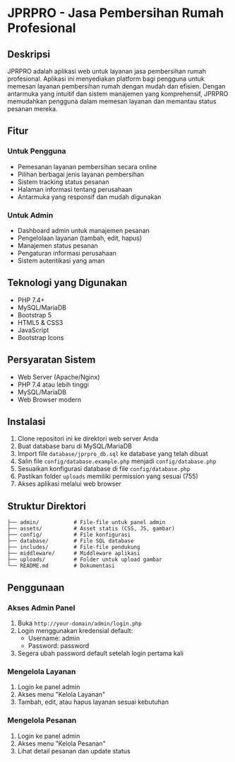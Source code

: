 # JPRPRO - Jasa Pembersihan Rumah Profesional

## Deskripsi
JPRPRO adalah aplikasi web untuk layanan jasa pembersihan rumah profesional. Aplikasi ini menyediakan platform bagi pengguna untuk memesan layanan pembersihan rumah dengan mudah dan efisien. Dengan antarmuka yang intuitif dan sistem manajemen yang komprehensif, JPRPRO memudahkan pengguna dalam memesan layanan dan memantau status pesanan mereka.

## Fitur

### Untuk Pengguna
- Pemesanan layanan pembersihan secara online
- Pilihan berbagai jenis layanan pembersihan
- Sistem tracking status pesanan
- Halaman informasi tentang perusahaan
- Antarmuka yang responsif dan mudah digunakan

### Untuk Admin
- Dashboard admin untuk manajemen pesanan
- Pengelolaan layanan (tambah, edit, hapus)
- Manajemen status pesanan
- Pengaturan informasi perusahaan
- Sistem autentikasi yang aman

## Teknologi yang Digunakan
- PHP 7.4+
- MySQL/MariaDB
- Bootstrap 5
- HTML5 & CSS3
- JavaScript
- Bootstrap Icons

## Persyaratan Sistem
- Web Server (Apache/Nginx)
- PHP 7.4 atau lebih tinggi
- MySQL/MariaDB
- Web Browser modern

## Instalasi
1. Clone repositori ini ke direktori web server Anda
2. Buat database baru di MySQL/MariaDB
3. Import file `database/jprpro_db.sql` ke database yang telah dibuat
4. Salin file `config/database.example.php` menjadi `config/database.php`
5. Sesuaikan konfigurasi database di file `config/database.php`
6. Pastikan folder `uploads` memiliki permission yang sesuai (755)
7. Akses aplikasi melalui web browser

## Struktur Direktori
```
├── admin/           # File-file untuk panel admin
├── assets/          # Asset statis (CSS, JS, gambar)
├── config/          # File konfigurasi
├── database/        # File SQL database
├── includes/        # File-file pendukung
├── middleware/      # Middleware aplikasi
├── uploads/         # Folder untuk upload gambar
└── README.md        # Dokumentasi
```

## Penggunaan
### Akses Admin Panel
1. Buka `http://your-domain/admin/login.php`
2. Login menggunakan kredensial default:
   - Username: admin
   - Password: password
3. Segera ubah password default setelah login pertama kali

### Mengelola Layanan
1. Login ke panel admin
2. Akses menu "Kelola Layanan"
3. Tambah, edit, atau hapus layanan sesuai kebutuhan

### Mengelola Pesanan
1. Login ke panel admin
2. Akses menu "Kelola Pesanan"
3. Lihat detail pesanan dan update status
